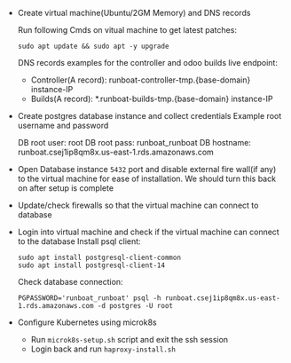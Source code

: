- Create virtual machine(Ubuntu/2GM Memory) and DNS records

    Run following Cmds on vitual machine to get latest patches:
    ```
    sudo apt update && sudo apt -y upgrade
    ```

    DNS records examples for the controller and odoo builds live endpoint:

    - Controller(A record): runboat-controller-tmp.{base-domain} instance-IP
    - Builds(A record): *.runboat-builds-tmp.{base-domain} instance-IP

- Create postgres database instance and collect credentials
    Example root username and password

    DB root user: root
    DB root pass: runboat_runboat
    DB hostname:  runboat.csej1ip8qm8x.us-east-1.rds.amazonaws.com

- Open Database instance `5432` port and disable external fire wall(if any) to the virtual machine for ease of installation. We should turn this back on after setup is complete

- Update/check firewalls so that the virtual machine can connect to database

- Login into virtual machine and check if the virtual machine can connect to the database
    Install psql client:
    ```
    sudo apt install postgresql-client-common
    sudo apt install postgresql-client-14
    ```
    Check database connection:
    ```
    PGPASSWORD='runboat_runboat' psql -h runboat.csej1ip8qm8x.us-east-1.rds.amazonaws.com -d postgres -U root
    ```
- Configure Kubernetes using microk8s
  - Run `microk8s-setup.sh` script and exit the ssh session
  - Login back and run `haproxy-install.sh`